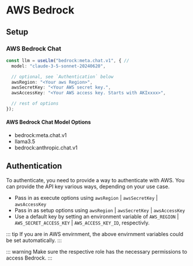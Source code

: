 # AWS Bedrock

## Setup

### AWS Bedrock Chat
```ts
const llm = useLlm("bedrock:meta.chat.v1", { //
  model: "claude-3-5-sonnet-20240620",

  // optional, see `Authentication` below
  awsRegion: "<Your aws Region>",
  awsSecretKey: "<Your AWS secret key.",
  awsAccessKey: "<Your AWS access key. Starts with AKIxxxx>",

  // rest of options
});
```

#### AWS Bedrock Chat Model Options
- bedrock:meta.chat.v1
 - llama3.5
- bedrock:anthropic.chat.v1


## Authentication
To authenticate, you need to provide a way to authenticate with AWS. You can provide the API key various ways, depending on your use case. 
- Pass in as execute options using `awsRegion` | `awsSecretKey` | `awsAccessKey`
- Pass in as setup options using `awsRegion` | `awsSecretKey` | `awsAccessKey`
- Use a default key by setting an environment variable of `AWS_REGION` | `AWS_SECRET_ACCESS_KEY` | `AWS_ACCESS_KEY_ID`, respectivly.


::: tip
If you are in AWS envirnment, the above envirnment variables could be set automatically. 
:::

::: warning
Make sure the respective role has the necessary permissions to access Bedrock.
:::
